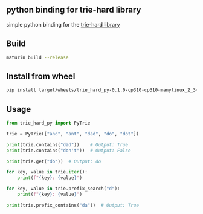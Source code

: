 ## python binding for trie-hard library

simple python binding for the [trie-hard library](https://github.com/cloudflare/trie-hard)

## Build

```bash
maturin build --release 
```

## Install from wheel

```bash
pip install target/wheels/trie_hard_py-0.1.0-cp310-cp310-manylinux_2_34_x86_64.whl
```

## Usage

```python
from trie_hard_py import PyTrie

trie = PyTrie(["and", "ant", "dad", "do", "dot"])

print(trie.contains("dad"))    # Output: True
print(trie.contains("don't"))  # Output: False

print(trie.get("do"))  # Output: do

for key, value in trie.iter():
    print(f"{key}: {value}")

for key, value in trie.prefix_search("d"):
    print(f"{key}: {value}")

print(trie.prefix_contains("da"))  # Output: True
```